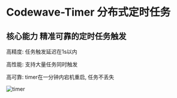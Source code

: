 # Codewave-Timer 分布式定时任务

## 核心能力 精准可靠的定时任务触发

高精度: 任务触发延迟在1s以内 

高性能: 支持大量任务同时触发

高可靠: timer在一分钟内宕机重启, 任务不丢失

![timer](https://github.com/user-attachments/assets/4c72240c-4525-479b-bf2a-9dda974b056c)
